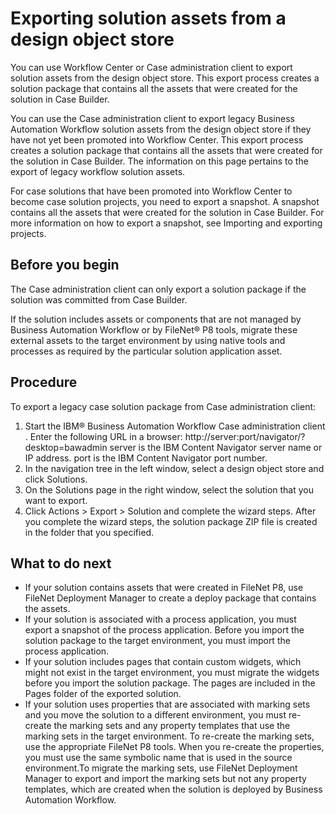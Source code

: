 # Exporting solution assets from a design object store

You can use Workflow Center or
Case administration client to export
solution assets from the design object store. This export process creates a solution package that
contains all the assets that were created for the solution in Case Builder.

You can use the Case administration client to export legacy Business Automation Workflow solution assets from
the design object store if they have not yet been promoted into Workflow Center.
This export process creates a solution package that contains all the assets that were created for
the solution in Case Builder. The
information on this page pertains to the export of legacy workflow solution assets.

For case solutions that have been promoted into Workflow Center to become case solution projects, you need to export a snapshot. A snapshot contains
all the assets that were created for the solution in Case Builder. For
more information on how to export a snapshot, see Importing and exporting projects.

## Before you begin

The  Case administration client can only
export a solution package if the solution was committed from Case Builder.

If the solution includes assets or components that are not managed by Business Automation Workflow or by FileNet® P8 tools, migrate these external
assets to the target environment by using native tools and processes as required by the particular
solution application asset.

## Procedure

To export a legacy case solution package from Case administration client:

1. Start the IBM® Business Automation
Workflow
Case administration client .
 Enter the following URL in a
browser:
http://server:port/navigator/?desktop=bawadmin
server
is the IBM Content
Navigator
server name or IP address.
port is the
IBM Content
Navigator port
number.
2. In the navigation tree in the left window, select a design
object store and click Solutions.
3. On the Solutions page in the right
window, select the solution that you want to export.
4. Click Actions > Export > Solution and complete the wizard steps. After you complete the wizard steps,
the solution package ZIP file is created in the folder that you specified.

## What to do next

- If your solution contains assets that were created in FileNet P8, use FileNet Deployment
Manager to create a deploy package
that contains the assets.
- If your solution is associated with a process application, you must export a snapshot of the process
application. Before you import the solution
package to the target environment, you must import the process
application.
- If your solution includes pages that contain custom widgets, which might not exist in the target
environment, you must migrate the widgets before you import the solution package. The pages are
included in the Pages folder of the exported solution.
- If your solution uses properties that are associated with marking sets and you move the solution
to a different environment, you must re-create the marking sets and any property templates that use
the marking sets in the target environment. To re-create the marking sets, use the appropriate
FileNet P8 tools. When you
re-create the properties, you must use the same symbolic name that is used in the source
environment.To migrate the marking sets, use FileNet Deployment
Manager to export and import the
marking sets but not any property templates, which are created when the solution is deployed by
Business Automation Workflow.